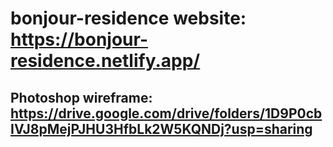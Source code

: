 # bonjour-residence website: https://bonjour-residence.netlify.app/
## Photoshop wireframe: https://drive.google.com/drive/folders/1D9P0cbIVJ8pMejPJHU3HfbLk2W5KQNDj?usp=sharing
